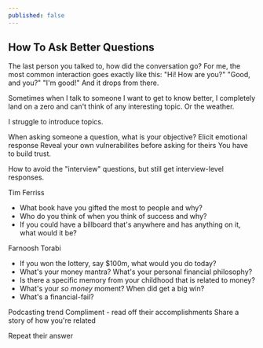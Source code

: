 ```yaml
---
published: false
---
```

## How To Ask Better Questions


The last person you talked to, how did the conversation go? For me, the most common interaction goes exactly like this:
"Hi! How are you?"
"Good, and you?"
"I'm good!"
And it drops from there.

Sometimes when I talk to someone I want to get to know better, I completely land on a zero and can't think of any interesting topic. Or the weather.

I struggle to introduce topics.


When asking someone a question, what is your objective?
Elicit emotional response
Reveal your own vulnerabilites before asking for theirs
You have to build trust.

How to avoid the "interview" questions, but still get interview-level responses.

Tim Ferriss
- What book have you gifted the most to people and why?
- Who do you think of when you think of success and why?
- If you could have a billboard that's anywhere and has anything on it, what would it be?


Farnoosh Torabi
- If you won the lottery, say $100m, what would you do today?
- What's your money mantra? What's your personal financial philosophy?
- Is there a specific memory from your childhood that is related to money?
- What's your *so money* moment? When did get a big win?
- What's a financial-fail?


Podcasting trend
Compliment - read off their accomplishments
Share a story of how you're related

Repeat their answer

